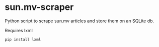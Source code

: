 # sun.mv-scraper

Python script to scrape sun.mv articles and store them on an SQLite db.

Requires lxml

`pip install lxml`
